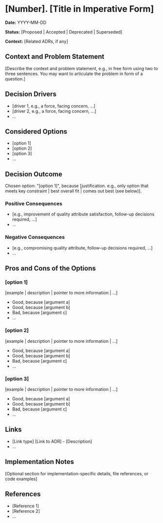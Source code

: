 # [Number]. [Title in Imperative Form]

**Date:** YYYY-MM-DD

**Status:** [Proposed | Accepted | Deprecated | Superseded]

**Context:** [Related ADRs, if any]

## Context and Problem Statement

[Describe the context and problem statement, e.g., in free form using two to three sentences. You may want to articulate the problem in form of a question.]

## Decision Drivers

* [driver 1, e.g., a force, facing concern, ...]
* [driver 2, e.g., a force, facing concern, ...]
* ...

## Considered Options

* [option 1]
* [option 2]
* [option 3]
* ...

## Decision Outcome

Chosen option: "[option 1]", because [justification. e.g., only option that meets key constraint | best overall fit | comes out best (see below)].

### Positive Consequences

* [e.g., improvement of quality attribute satisfaction, follow-up decisions required, ...]
* ...

### Negative Consequences

* [e.g., compromising quality attribute, follow-up decisions required, ...]
* ...

## Pros and Cons of the Options

### [option 1]

[example | description | pointer to more information | ...]

* Good, because [argument a]
* Good, because [argument b]
* Bad, because [argument c]
* ...

### [option 2]

[example | description | pointer to more information | ...]

* Good, because [argument a]
* Good, because [argument b]
* Bad, because [argument c]
* ...

### [option 3]

[example | description | pointer to more information | ...]

* Good, because [argument a]
* Good, because [argument b]
* Bad, because [argument c]
* ...

## Links

* [Link type] [Link to ADR] - [Description]
* ...

## Implementation Notes

[Optional section for implementation-specific details, file references, or code examples]

## References

* [Reference 1]
* [Reference 2]
* ...
